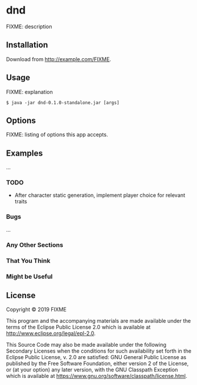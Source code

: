 # dnd

FIXME: description

## Installation

Download from http://example.com/FIXME.

## Usage

FIXME: explanation

    $ java -jar dnd-0.1.0-standalone.jar [args]

## Options

FIXME: listing of options this app accepts.

## Examples

...

### TODO

- After character static generation, implement player choice for relevant traits

### Bugs

...

### Any Other Sections
### That You Think
### Might be Useful

## License

Copyright © 2019 FIXME

This program and the accompanying materials are made available under the
terms of the Eclipse Public License 2.0 which is available at
http://www.eclipse.org/legal/epl-2.0.

This Source Code may also be made available under the following Secondary
Licenses when the conditions for such availability set forth in the Eclipse
Public License, v. 2.0 are satisfied: GNU General Public License as published by
the Free Software Foundation, either version 2 of the License, or (at your
option) any later version, with the GNU Classpath Exception which is available
at https://www.gnu.org/software/classpath/license.html.
